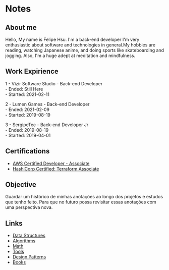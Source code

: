 # Notes

## About me

Hello, My name is Felipe Hsu. I'm a back-end developer I'm very enthusiastic about software and technologies in general.My hobbies are reading, watching Japanese anime, and doing sports like skateboarding and jogging. Also, I'm a huge adept at meditation and mindfulness.


## Work Expirience

1 - Vizir Software Studio - Back-end Developer  
    - Ended: Still Here  
    - Started: 2021-02-11  

2 - Lumen Games - Back-end Developer  
    - Ended: 2021-02-09  
    - Started: 2019-08-19  

3 - SergipeTec - Back-end Developer Jr  
    - Ended: 2019-08-19  
    - Started: 2019-04-01  

## Certifications

- [AWS Certified Developer - Associate](https://www.credly.com/badges/e31fd487-5ac3-4268-8e74-5415ba61355f/public_url)
- [HashiCorp Certified: Terraform Associate](https://www.credly.com/badges/87f5ca62-b686-4da2-8aa9-1dc63a8e2896/public_url)


## Objective

Guardar um histórico de minhas anotações ao longo dos projetos e estudos que tenho feito. Para que no futuro possa revisitar essas anotações com uma perspectiva nova.


## Links

- [Data Structures](Data&#32;Structures/)
- [Algorithms](Algorithms/)
- [Math](Math/)
- [Tools](Tools/)
- [Design Patterns](Patterns/)
- [Books](Books/)
